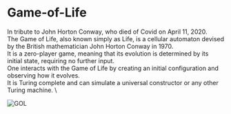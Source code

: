 
# Game-of-Life
In tribute to John Horton Conway, who died of Covid on April 11, 2020. \
The Game of Life, also known simply as Life, is a cellular automaton devised by the British mathematician John Horton Conway in 1970. \
It is a zero-player game, meaning that its evolution is determined by its initial state, requiring no further input. \
One interacts with the Game of Life by creating an initial configuration and observing how it evolves. \
It is Turing complete and can simulate a universal constructor or any other Turing machine. \

![GOL](https://user-images.githubusercontent.com/73791044/120203930-89b8c480-c228-11eb-8c0d-d75fb01fbd78.jpg)
